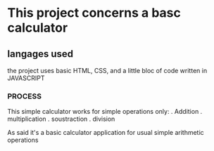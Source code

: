 # This project concerns a basc calculator
## langages used
the project uses basic HTML, CSS, and a little bloc of code written in JAVASCRIPT


### PROCESS

This simple calculator works for simple operations only:
. Addition
. multiplication
. soustraction
. division

As said it's a basic calculator application for usual simple arithmetic operations


